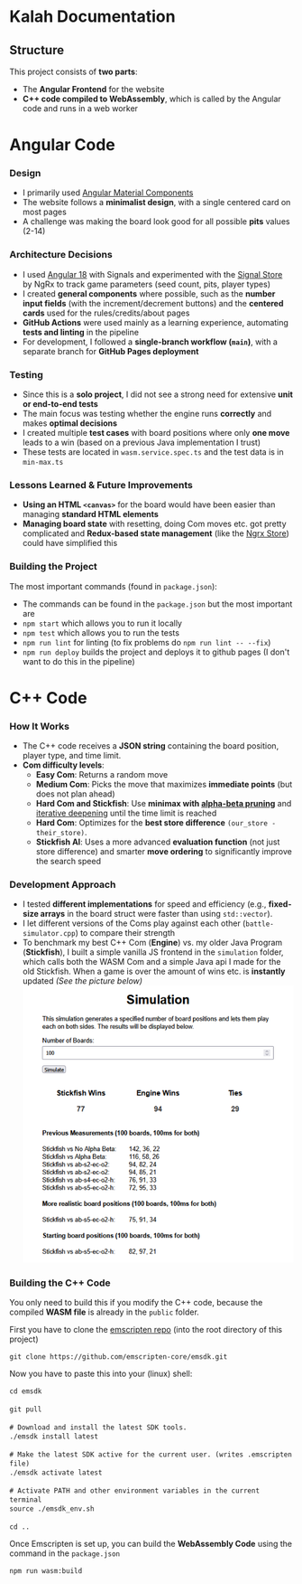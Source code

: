 # Kalah Documentation

## Structure
This project consists of **two parts**:
- The **Angular Frontend** for the website
- **C++ code compiled to WebAssembly**, which is called by the Angular code and runs in a web worker

# Angular Code

### **Design**
- I primarily used [Angular Material Components](https://material.angular.io/)
- The website follows a **minimalist design**, with a single centered card on most pages
- A challenge was making the board look good for all possible **pits** values (2-14)

### **Architecture Decisions**
- I used [Angular 18](https://v18.angular.dev/overview) with Signals and experimented with the [Signal Store](https://ngrx.io/guide/signals/signal-store) by NgRx to track game parameters (seed count, pits, player types)
- I created **general components** where possible, such as the **number input fields** (with the increment/decrement buttons) and the **centered cards** used for the rules/credits/about pages
- **GitHub Actions** were used mainly as a learning experience, automating **tests and linting** in the pipeline
- For development, I followed a **single-branch workflow (`main`)**, with a separate branch for **GitHub Pages deployment**

### **Testing**
- Since this is a **solo project**, I did not see a strong need for extensive **unit or end-to-end tests**
- The main focus was testing whether the engine runs **correctly** and makes **optimal decisions**
- I created multiple **test cases** with board positions where only **one move** leads to a win (based on a previous Java implementation I trust)
- These tests are located in `wasm.service.spec.ts` and the test data is in `min-max.ts`

### **Lessons Learned & Future Improvements**
- **Using an HTML `<canvas>`** for the board would have been easier than managing **standard HTML elements**
- **Managing board state** with resetting, doing Com moves etc. got pretty complicated and **Redux-based state management** (like the [Ngrx Store](https://ngrx.io/guide/store)) could have simplified this 

### **Building the Project**
The most important commands (found in `package.json`):
- The commands can be found in the `package.json` but the most important are
- `npm start` which allows you to run it locally
- `npm test` which allows you to run the tests
- `npm run lint` for linting (to fix problems do `npm run lint -- --fix`)
- `npm run deploy` builds the project and deploys it to github pages (I don't want to do this in the pipeline)

# C++ Code

### **How It Works**
- The C++ code receives a **JSON string** containing the board position, player type, and time limit.
- **Com difficulty levels**:
  - **Easy Com**: Returns a random move
  - **Medium Com**: Picks the move that maximizes **immediate points** (but does not plan ahead)
  - **Hard Com and Stickfish**: Use **minimax with [alpha-beta pruning](https://en.wikipedia.org/wiki/Alpha%E2%80%93beta_pruning)** and [iterative deepening](https://en.wikipedia.org/wiki/Iterative_deepening_depth-first_search) until the time limit is reached
  - **Hard Com**: Optimizes for the **best store difference** `(our_store - their_store)`.
  - **Stickfish AI**: Uses a more advanced **evaluation function** (not just store difference) and smarter **move ordering** to significantly improve the search speed

### **Development Approach**
- I tested **different implementations** for speed and efficiency (e.g., **fixed-size arrays** in the board struct were faster than using `std::vector`).
- I  let different versions of the Coms play against each other (`battle-simulator.cpp`) to compare their strength
- To benchmark my best C++ Com (**Engine**) vs. my older Java Program (**Stickfish**), I built a simple vanilla JS frontend in the `simulation` folder, which calls both the WASM Com and a simple Java api I made for the old Stickfish. When a game is over the amount of wins etc. is **instantly** updated  _(See the picture below)_  
![image of simulation](assets/image.png)

### **Building the C++ Code**
You only need to build this if you modify the C++ code, because the compiled **WASM file** is already in the `public` folder.

First you have to clone the [emscripten repo](https://github.com/emscripten-core/emsdk) (into the root directory of this project)

```
git clone https://github.com/emscripten-core/emsdk.git
```

Now you have to paste this into your (linux) shell:
```
cd emsdk

git pull

# Download and install the latest SDK tools.
./emsdk install latest

# Make the latest SDK active for the current user. (writes .emscripten file)
./emsdk activate latest

# Activate PATH and other environment variables in the current terminal
source ./emsdk_env.sh

cd ..
```

Once Emscripten is set up, you can build the **WebAssembly Code** using the command in the `package.json`
```
npm run wasm:build
```